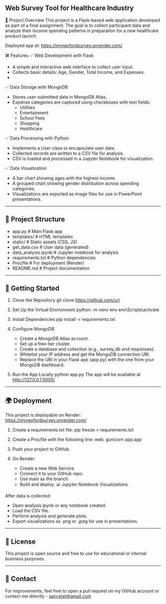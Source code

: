 ## Web Survey Tool for Healthcare Industry
📌 Project Overview
This project is a Flask-based web application developed as part of a final assignment. The goal is to collect participant data and analyze their income spending patterns in preparation for a new healthcare product launch.

Deployed app at: https://mynexfordsurvey.onrender.com/

🛠️ Features
✅ Web Development with Flask
- A simple and interactive web interface to collect user input.
- Collects basic details: Age, Gender, Total Income, and Expenses.
- 
✅ Data Storage with MongoDB
- Stores user-submitted data in MongoDB Atlas.
- Expense categories are captured using checkboxes with text fields:
  * Utilities
  * Entertainment
  * School Fees
  * Shopping
  * Healthcare
    
✅ Data Processing with Python
- Implements a User class to encapsulate user data.
- Collected records are written to a CSV file for analysis.
- CSV is loaded and processed in a Jupyter Notebook for visualization.

✅ Data Visualization
- A bar chart showing ages with the highest income.
- A grouped chart showing gender distribution across spending categories.
- Visualizations are exported as image files for use in PowerPoint presentations.

---

## 📁 Project Structure

- app.py                # Main Flask app
- templates/            # HTML templates
- static/               # Static assets (CSS, JS)
- get_data.csv          # User data (generated)
- data_analysis.ipynb   # Jupyter notebook for analysis
- requirements.txt      # Python dependencies
- Procfile              # For deployment (Render)
- README.md             # Project documentation

---

## 🚀 Getting Started
1. Clone the Repository
   git clone https://github.com/url
   
3. Set Up the Virtual Environment
   python -m venv env
   env\Scripts\activate

4. Install Dependencies
   pip install -r requirements.txt

5. Configure MongoDB
   * Create a MongoDB Atlas account.
   * Set up a free-tier cluster.
   * Create a database and collection (e.g., survey_db and responses).
   * Whitelist your IP address and get the MongoDB connection URI.
   * Replace the URI in your Flask app (app.py) with the one from your MongoDB dashboard.

6. Run the App Locally
   python app.py
   The app will be available at http://127.0.0.1:5000/

---

## 🌍 Deployment
This project is deployable on Render: https://mynexfordsurvey.onrender.com/

1. Create a requirements.txt file:
   pip freeze > requirements.txt

2. Create a Procfile with the following line:
   web: gunicorn app:app

3. Push your project to GitHub.

4. On Render:
   * Create a new Web Service.
   * Connect it to your GitHub repo.
   * Use main as the branch.
   * Build and deploy.
📊 Jupyter Notebook Visualizations

After data is collected:
* Open analysis.ipynb or any notebook created.
* Load the CSV file.
* Perform analysis and generate plots.
* Export visualizations as .png or .jpeg for use in presentations.

---

## 📄 License

This project is open source and free to use for educational or internal business purposes.

---

## 💬 Contact

For improvements, feel free to open a pull request on my GitHub account or contact me directly - savystat@gmail.com
